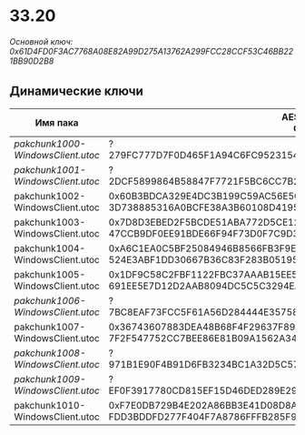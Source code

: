 # 33.20

###### Основной ключ: 0x61D4FD0F3AC7768A08E82A99D275A13762A299FCC28CCF53C46BB221BB90D2B8

## Динамические ключи

| Имя пака                          | AES Ключ</br>GUID                                                                                       | HiRes Текстуры |
|-----------------------------------|---------------------------------------------------------------------------------------------------------|----------------|
| *pakchunk1000-WindowsClient.utoc* | ?</br>279FC777D7F0D465F1A94C6FC9523154 | ❌             |
| *pakchunk1001-WindowsClient.utoc* | ?</br>2DCF5899864B58847F7721F5BC6CC7B2 | ✔️             |
| pakchunk1002-WindowsClient.utoc   | 0x60B3BDCA329E4DC3B199C59AC56E500ABBBFA25DA6B1547EFC0F6701B904F8E1</br>3D738885316A0BCFE38A3B60108D4195 | ✔️             |
| pakchunk1003-WindowsClient.utoc   | 0x7D8D3EBED2F5BCDE51ABA772D5CE12C14E29FC8B7FE01B0F66A05738AB19C08B</br>47CCB9DF0EE91BDE66F94F73D0F7C9D3 | ✔️             |
| pakchunk1004-WindowsClient.utoc   | 0xA6C1EA0C5BF25084946B8566FB3F9EF24A50FDBC53C9B2589298A372F4631E26</br>524E3ABF1DD30667B36C83F283B05195 | ✔️             |
| pakchunk1005-WindowsClient.utoc   | 0x1DF9C58C2FBF1122FBC37AAAB15EE55DEFBF486400449227009DB11D766F1C90</br>691EE5E7D12D2AAB8094DC5C5C3294EA | ✔️             |
| *pakchunk1006-WindowsClient.utoc* | ?</br>7BC8EAF73FCC5F61A56D284444E35758 | ❌             |
| pakchunk1007-WindowsClient.utoc   | 0x36743607883DEA48B68F4F29637F89FBAF28DABB0C84D9CE5A6F479BEEAAF88C</br>7F2F547752CC7BEE86E81B09A1562A34 | ✔️             |
| *pakchunk1008-WindowsClient.utoc* | ?</br>971B1E90F4B91D6FB3234BC1A32D5C57 | ❌             |
| *pakchunk1009-WindowsClient.utoc* | ?</br>EF0F3917780CD815EF15D46DED289E29 | ❌             |
| pakchunk1010-WindowsClient.utoc   | 0xF7E0DB729B4E202A86BB3E41D08D8A0D12B2247929AD107D30660323ED449044</br>FDD3BDDFD277F404F7A8786FFFB285F9 | ✔️             |
